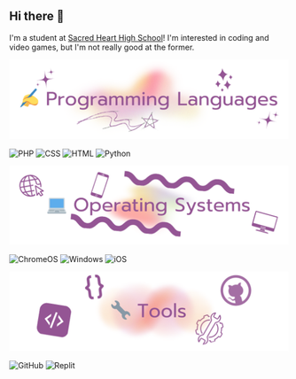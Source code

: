 ## Hi there 👋
I'm a student at <a href="https://shh.ocsb.ca">Sacred Heart High School</a>!
I'm interested in coding and video games, but I'm not really good at the former.

![Languages](1.png)
<p>
  <img alt="PHP" src="https://img.shields.io/badge/PHP-777BB4?logo=php&logoColor=white">
  <img alt="CSS" src="https://img.shields.io/badge/CSS-1572B6.svg?logo=css3&logoColor=white">
  <img alt="HTML" src="https://img.shields.io/badge/HTML-E34F26.svg?logo=html5&logoColor=white">
  <img alt="Python" src="https://img.shields.io/badge/Python-FFD43B?logo=python&logoColor=blue">
</p>

![Systems](2.png)
<p>
  <img src="https://img.shields.io/badge/chrome%20os-3d89fc?logo=google%20chrome&logoColor=white" alt="ChromeOS">
  <img src="https://img.shields.io/badge/Windows-0078D6?logo=windows&logoColor=white" alt="Windows">
  <img src="https://img.shields.io/badge/iOS-000000?logo=ios&logoColor=white" alt="iOS">
</p>

![Tools](3.png)

  ![GitHub](https://img.shields.io/badge/github-%23121011.svg?style=for-the-badge&logo=github&logoColor=white)
  ![Replit](https://img.shields.io/badge/replit-667881?style=for-the-badge&logo=replit&logoColor=white)

